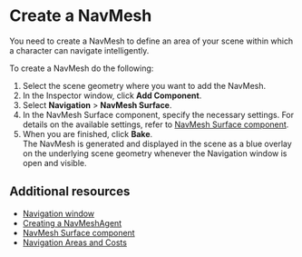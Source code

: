 # Create a NavMesh
You need to create a NavMesh to define an area of your scene within which a character can navigate intelligently.

To create a NavMesh do the following:
1. Select the scene geometry where you want to add the NavMesh.
1. In the Inspector window, click **Add Component**.
1. Select **Navigation** > **NavMesh Surface**.
1. In the NavMesh Surface component, specify the necessary settings. For details on the available settings, refer to [NavMesh Surface component](./NavMeshSurface.md).
1. When you are finished, click **Bake**. <br/>
The NavMesh is generated and displayed in the scene as a blue overlay on the underlying scene geometry whenever the Navigation window is open and visible.

## Additional resources
- [Navigation window](./NavigationWindow.md)
- [Creating a NavMeshAgent](./CreateNavMeshAgent.md)
- [NavMesh Surface component](./NavMeshSurface.md)
- [Navigation Areas and Costs](./AreasAndCosts.md)